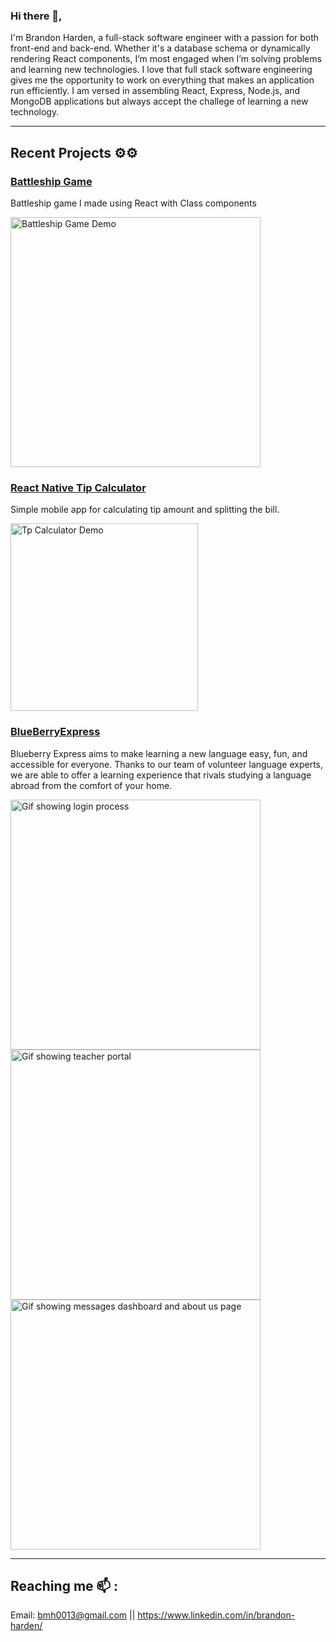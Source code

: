 ### Hi there 👋,

I'm Brandon Harden, a full-stack software engineer with a passion for both front-end and back-end. Whether it's a database schema or dynamically rendering React components, I’m most engaged when I’m solving problems and learning new technologies. I love that full stack software engineering gives me the opportunity to work on everything that makes an application run efficiently. I am versed in assembling React, Express, Node.js, and MongoDB applications but always accept the challege of learning a new technology.

---

## Recent Projects ⚙️⚙️

### [Battleship Game](https://github.com/bmh0013/Battleship)
Battleship game I made using React with Class components

<img alt="Battleship Game Demo" src="https://thumbs.gfycat.com/SnoopyEqualFoxterrier-size_restricted.gif" width="400">


### [React Native Tip Calculator](https://github.com/bmh0013/TipCalculator-ReactNative)
Simple mobile app for calculating tip amount and splitting the bill.

<img alt="Tp Calculator Demo" src="https://thumbs.gfycat.com/RegularSatisfiedCollie-size_restricted.gif" width="300">

### [BlueBerryExpress](https://github.com/bmh0013/BlueberryExpress)
Blueberry Express aims to make learning a new language easy, fun, and accessible for everyone. Thanks to our team of volunteer language experts, we are able to offer a learning experience that rivals studying a language abroad from the comfort of your home.

<img alt="Gif showing login process" src="https://thumbs.gfycat.com/ShabbyLiquidBlackrussianterrier-size_restricted.gif" width="400">
<img alt="Gif showing teacher portal" src="https://thumbs.gfycat.com/BruisedPointedAoudad-size_restricted.gif" width="400">
<img alt="Gif showing messages dashboard and about us page" src="https://thumbs.gfycat.com/BarrenWelldocumentedAmphibian-size_restricted.gif" width="400">

---

## Reaching me 📫 :

Email: bmh0013@gmail.com || https://www.linkedin.com/in/brandon-harden/
